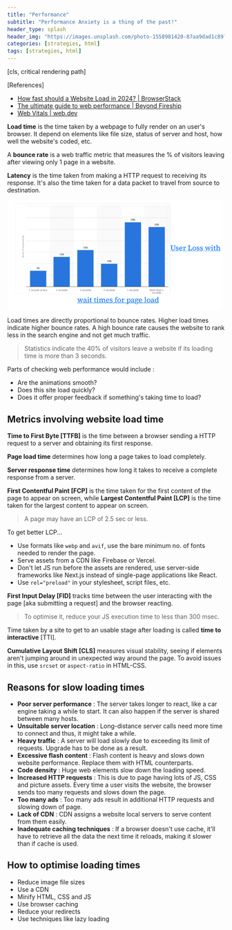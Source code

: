 ```yaml
---
title: "Performance"
subtitle: "Performance Anxiety is a thing of the past!"
header_type: splash
header_img: "https://images.unsplash.com/photo-1558981420-87aa9dad1c89?q=80&w=1170&auto=format&fit=crop&ixlib=rb-4.0.3&ixid=M3wxMjA3fDB8MHxwaG90by1wYWdlfHx8fGVufDB8fHx8fA%3D%3D"
categories: [strategies, html]
tags: [strategies, html]
---
```


[cls, critical rendering path]

[References]

- [How fast should a Website Load in 2024? | BrowserStack](https://www.browserstack.com/guide/how-fast-should-a-website-load)
- [The ultimate guide to web performance | Beyond Fireship](https://youtu.be/0fONene3OIA?si=43C0dBNMoBY2dHSz)
- [Web Vitals | web.dev](https://web.dev/articles/vitals)

**Load time** is the time taken by a webpage to fully render on an user's browser. It depend on elements like file size, status of server and host, how well the website's coded, etc.

A **bounce rate** is a web traffic metric that measures the % of visitors leaving after viewing only 1 page in a website.

**Latency** is the time taken from making a HTTP request to receiving its response. It's also the time taken for a data packet to travel from source to destination.

![alt text](../../assets/images/bounce-rate.png)

Load times are directly proportional to bounce rates. Higher load times indicate higher bounce rates. A high bounce rate causes the website to rank less in the search engine and not get much traffic.

> Statistics indicate the 40% of visitors leave a website if its loading time is more than 3 seconds.

Parts of checking web performance would include :

- Are the animations smooth?
- Does this site load quickly?
- Does it offer proper feedback if something's taking time to load?

## Metrics involving website load time

**Time to First Byte [TTFB]** is the time between a browser sending a HTTP request to a server and obtaining its first response.

**Page load time** determines how long a page takes to load completely.

**Server response time** determines how long it takes to receive a complete response from a server.

**First Contentful Paint [FCP]** is the time taken for the first content of the page to appear on screen, while **Largest Contentful Paint [LCP]** is the time taken for the largest content to appear on screen.

> A page may have an LCP of 2.5 sec or less.

To get better LCP...

- Use formats like `webp` and `avif`, use the bare minimum no. of fonts needed to render the page.
- Serve assets from a CDN like Firebase or Vercel.
- Don't let JS run before the assets are rendered, use server-side frameworks like Next.js instead of single-page applications like React.
- Use `rel="preload"` in your stylesheet, script files, etc.

**First Input Delay [FID]** tracks time between the user interacting with the page [aka submitting a request] and the browser reacting.

> To optimise it, reduce your JS execution time to less than 300 msec.

Time taken by a site to get to an usable stage after loading is called **time to interactive** [TTI].

**Cumulative Layout Shift [CLS]** measures visual stability, seeing if elements aren't jumping around in unexpected way around the page. To avoid issues in this, use `srcset` or `aspect-ratio` in HTML-CSS.

## Reasons for slow loading times

- **Poor server performance** : The server takes longer to react, like a car engine taking a while to start. It can also happen if the server is shared between many hosts.
- **Unsuitable server location** : Long-distance server calls need more time to connect and thus, it might take a while.
- **Heavy traffic** : A server will load slowly due to exceeding its limit of requests. Upgrade has to be done as a result.
- **Excessive flash content** : Flash content is heavy and slows down website performance. Replace them with HTML counterparts.
- **Code density** : Huge web elements slow down the loading speed.
- **Increased HTTP requests** : This is due to page having lots of JS, CSS and picture assets. Every time a user visits the website, the browser sends too many requests and slows down the page.
- **Too many ads** : Too many ads result in additional HTTP requests and slowing down of page.
- **Lack of CDN** : CDN assigns a website local servers to serve content from them easily.
- **Inadequate caching techniques** : If a browser doesn't use cache, it'll have to retrieve all the data the next time it reloads, making it slower than if cache is used.

## How to optimise loading times

- Reduce image file sizes
- Use a CDN
- Minify HTML, CSS and JS
- Use browser caching
- Reduce your redirects
- Use techniques like lazy loading

